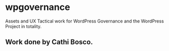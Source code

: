 # wpgovernance
Assets and UX Tactical work for WordPress Governance and the WordPress Project in totality. 
## Work done by Cathi Bosco.
